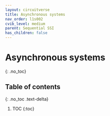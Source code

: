```yaml
---
layout: circuitverse
title: Asynchronous systems
nav_order: l1s002
cvib_level: medium
parent: Sequential SSI
has_children: false
---
```


# Asynchronous systems
{: .no_toc}

## Table of contents
{: .no_toc .text-delta}

1. TOC
{:toc}
